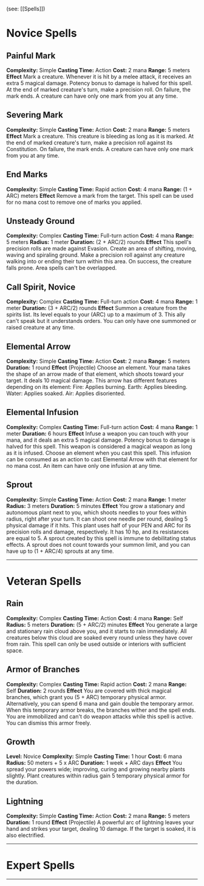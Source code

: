 (see: [[Spells]])

# Novice Spells
## Painful Mark
**Complexity:** Simple
**Casting Time:** Action
**Cost:** 2 mana
**Range:** 5 meters 
**Effect**
	Mark a creature. 
	Whenever it is hit by a melee attack, it receives an extra 5 magical damage. Potency bonus to damage is halved for this spell.
	At the end of marked creature's turn, make a precision roll. On failure, the mark ends. A creature can have only one mark from you at any time.

## Severing Mark
**Complexity:** Simple
**Casting Time:** Action
**Cost:** 2 mana
**Range:** 5 meters
**Effect**
	Mark a creature. 
	This creature is bleeding as long as it is marked. 
	At the end of marked creature's turn, make a precision roll against its Constitution. On failure, the mark ends. A creature can have only one mark from you at any time.

## End Marks
**Complexity:** Simple
**Casting Time:** Rapid action
**Cost:** 4 mana
**Range:** (1 + ARC) meters
**Effect**
	Remove a mark from the target. This spell can be used for no mana cost to remove one of marks you applied.

## Unsteady Ground
**Complexity:** Complex
**Casting Time:** Full-turn action
**Cost:** 4 mana
**Range:** 5 meters
**Radius:** 1 meter
**Duration:** (2 + ARC/2) rounds
**Effect**
	This spell's precision rolls are made against Evasion.
	Create an area of shifting, moving, waving and spiraling ground. Make a precision roll against any creature walking into or ending their turn within this area. On success, the creature falls prone.
	Area spells can't be overlapped.

## Call Spirit, Novice
**Complexity:** Complex
**Casting Time:** Full-turn action
**Cost:** 4 mana
**Range:** 1 meter
**Duration:** (3 + ARC/2) rounds
**Effect**
	Summon a creature from the spirits list. Its level equals to your (ARC) up to a maximum of 3. This ally can't speak but it understands orders. 
	You can only have one summoned or raised creature at any time. 

## Elemental Arrow
**Complexity:** Simple
**Casting Time:** Action
**Cost:** 2 mana
**Range:** 5 meters
**Duration:** 1 round
**Effect**
	(Projectile)
	Choose an element. Your mana takes the shape of an arrow made of that element, which shoots toward your target. It deals 10 magical damage.
	This arrow has different features depending on its element:
	Fire: Applies burning. 
	Earth: Applies bleeding. 
	Water: Applies soaked.
	Air: Applies disoriented. 

## Elemental Infusion
**Complexity:** Complex
**Casting Time:** Full-turn action
**Cost:** 4 mana
**Range:** 1 meter
**Duration:** 6 hours
**Effect**
	Infuse a weapon you can touch with your mana, and it deals an extra 5 magical damage. Potency bonus to damage is halved for this spell. This weapon is considered a magical weapon as long as it is infused.
	Choose an element when you cast this spell. This infusion can be consumed as an action to cast Elemental Arrow with that element for no mana cost. 
	An item can have only one infusion at any time.

## Sprout
**Complexity:** Simple
**Casting Time:** Action 
**Cost:** 2 mana
**Range:** 1 meter 
**Radius:** 3 meters
**Duration:** 5 minutes
**Effect**
	You grow a stationary and autonomous plant next to you, which shoots needles to your foes within radius, right after your turn. It can shoot one needle per round, dealing 5 physical damage if it hits.
	This plant uses half of your PEN and ARC for its precision rolls and damage, respectively. It has 10 hp, and its resistances are equal to 5. 
	A sprout created by this spell is immune to debilitating status effects.
	A sprout does not count towards your summon limit, and you can have up to (1 + ARC/4) sprouts at any time.

---
# Veteran Spells
## Rain
**Complexity:** Complex
**Casting Time:** Action
**Cost:** 4 mana
**Range:** Self
**Radius:** 5 meters
**Duration:** (5 + ARC/2) minutes
**Effect**
	You generate a large and stationary rain cloud above you, and it starts to rain immediately. 
	All creatures below this cloud are soaked every round unless they have cover from rain.
	This spell can only be used outside or interiors with sufficient space.

## Armor of Branches
**Complexity:** Complex
**Casting Time:** Rapid action
**Cost:** 2 mana
**Range:** Self
**Duration:** 2 rounds
**Effect**
	You are covered with thick magical branches, which grant you (5 + ARC) temporary physical armor. Alternatively, you can spend 6 mana and gain double the temporary armor. When this temporary armor breaks, the branches wither and the spell ends. 
	You are immobilized and can't do weapon attacks while this spell is active.
	You can dismiss this armor freely.

## Growth
**Level:** Novice
**Complexity:** Simple
**Casting Time:** 1 hour
**Cost:** 6 mana
**Radius:** 50 meters + 5 x ARC
**Duration:** 1 week + ARC days
**Effect**
	You spread your powers wide; improving, curing and growing nearby plants slightly. Plant creatures within radius gain 5 temporary physical armor for the duration. 

## Lightning
**Complexity:** Simple
**Casting Time:** Action
**Cost:** 2 mana
**Range:** 5 meters
**Duration:** 1 round
**Effect**
	(Projectile)
	A powerful arc of lightning leaves your hand and strikes your target, dealing 10 damage. If the target is soaked, it is also electrified.



---
# Expert Spells



---